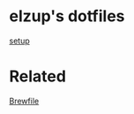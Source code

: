 # elzup's dotfiles
[setup](https://github.com/elzup/dotfiles/wiki)

# Related
[Brewfile](https://github.com/elzup/Brewfile)
